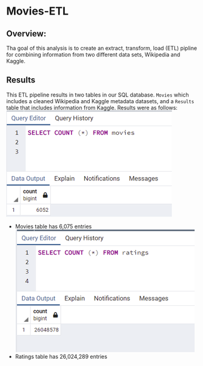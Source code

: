 # Movies-ETL

## Overview:
Tha goal of this analysis is to create an extract, transform, load (ETL) pipline for combining information from two different data sets, Wikipedia and Kaggle.

## Results

This ETL pipeline results in two tables in our SQL database. ```Movies``` which includes a cleaned Wikipedia and Kaggle metadata datasets, and a ```Results``` table that includes information from Kaggle. Results were as follows:
![Movies query](https://github.com/HappyM0f0/Movies-ETL/blob/main/Resources/movies_query.png)
- Movies table has 6,075 entries
![Ratings query](https://github.com/HappyM0f0/Movies-ETL/blob/main/Resources/ratings_query.png)
- Ratings table has 26,024,289 entries